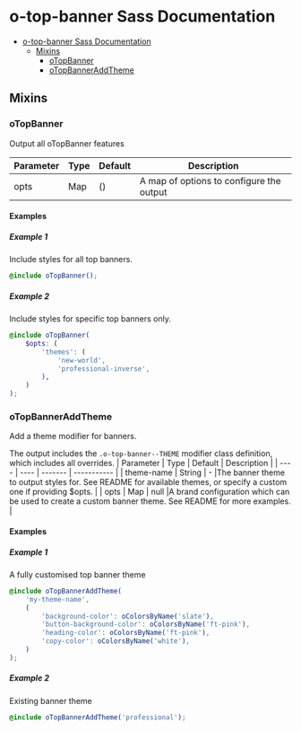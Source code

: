 # o-top-banner Sass Documentation

- [o-top-banner Sass Documentation](#o-top-banner-sass-documentation)
  - [Mixins](#mixins)
    - [oTopBanner](#otopbanner)
    - [oTopBannerAddTheme](#otopbanneraddtheme)

## Mixins

### oTopBanner

Output all oTopBanner features

| Parameter | Type | Default | Description                              |
| --------- | ---- | ------- | ---------------------------------------- |
| opts      | Map  | ()      | A map of options to configure the output |

#### Examples

##### Example 1

Include styles for all top banners.

```scss
@include oTopBanner();
```

##### Example 2

Include styles for specific top banners only.

```scss
@include oTopBanner(
	$opts: (
		'themes': (
			'new-world',
			'professional-inverse',
		),
	)
);
```

### oTopBannerAddTheme

Add a theme modifier for banners.

The output includes the `.o-top-banner--THEME` modifier class definition, which includes all overrides.
| Parameter | Type | Default | Description |
| ---- | ---- | ------- | ----------- |
| theme-name | String | - |The banner theme to output styles for. See README for available themes, or specify a custom one if providing $opts. |
| opts | Map | null |A brand configuration which can be used to create a custom banner theme. See README for more examples. |

#### Examples

##### Example 1

A fully customised top banner theme

```scss
@include oTopBannerAddTheme(
	'my-theme-name',
	(
		'background-color': oColorsByName('slate'),
		'button-background-color': oColorsByName('ft-pink'),
		'heading-color': oColorsByName('ft-pink'),
		'copy-color': oColorsByName('white'),
	)
);
```

##### Example 2

Existing banner theme

```scss
@include oTopBannerAddTheme('professional');
```
